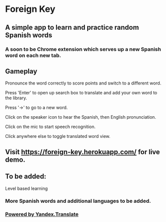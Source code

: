 # Foreign Key
## A simple app to learn and practice random Spanish words
### A soon to be Chrome extension which serves up a new Spanish word on each new tab.

## Gameplay
Pronounce the word correctly to score points and switch to a different word.

Press 'Enter' to open up search box to translate and add your own word to the library.

Press '→' to go to a new word.

Click on the speaker icon to hear the Spanish, then English pronunciation.

Click on the mic to start speech recognition.

Click anywhere else to toggle translated word view.

## Visit https://foreign-key.herokuapp.com/ for live demo.

## To be added: 
Level based learning 

### More Spanish words and additional languages to be added.

### [Powered by Yandex.Translate](http://translate.yandex.com/)
